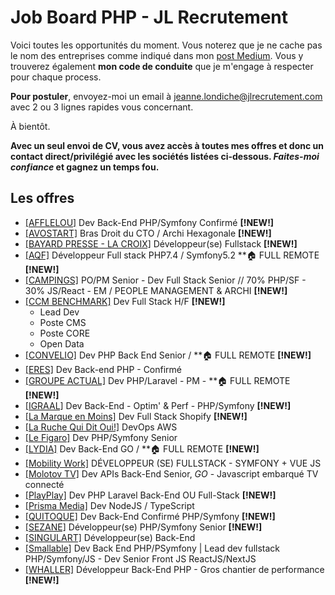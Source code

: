 # Job Board PHP - JL Recrutement

Voici toutes les opportunités du moment. Vous noterez que je ne cache pas le nom des entreprises comme indiqué dans mon <a href="https://medium.com/@jlondiche/jarr%C3%AAte-le-recrutement-propri%C3%A9taire-je-d%C3%A9marre-l-open-source-6e33463aec9">post Medium</a>. Vous y trouverez également **mon code de conduite** que je m'engage à respecter pour chaque process.

**Pour postuler**, envoyez-moi un email à <a href="mailto:jeanne.londiche@jlrecrutement.com">jeanne.londiche@jlrecrutement.com</a> avec 2 ou 3 lignes rapides vous concernant.

À bientôt.

**Avec un seul envoi de CV, vous avez accès à toutes mes offres et donc un contact direct/privilégié avec les sociétés listées ci-dessous. _Faites-moi confiance_ et gagnez un temps fou.**

## Les offres

- <a href="https://github.com/jlondiche/job-board-php/blob/master/AFFLELOU.md">[AFFLELOU]</a> Dev Back-End PHP/Symfony Confirmé **[!NEW!]**
- <a href="https://github.com/jlondiche/job-board-php/blob/master/AVOSTART.md">[AVOSTART]</a> Bras Droit du CTO / Archi Hexagonale **[!NEW!]**
- <a href="https://github.com/jlondiche/job-board-php/blob/master/BAYARD%20PRESSE%20-%20La%20Croix.md">[BAYARD PRESSE - LA CROIX]</a> Développeur(se) Fullstack **[!NEW!]**
- <a href="https://github.com/jlondiche/job-board-php/blob/master/AQF.md">[AQF]</a> Développeur Full stack PHP7.4 / Symfony5.2 **🏠 FULL REMOTE **[!NEW!]**
- <a href="https://github.com/jlondiche/job-board-php/blob/master/CAMPINGS.md">[CAMPINGS]</a> PO/PM Senior - Dev Full Stack Senior // 70% PHP/SF - 30% JS/React - EM / PEOPLE MANAGEMENT & ARCHI **[!NEW!]**
- <a href="https://github.com/jlondiche/job-board-php/blob/master/CCM%20BENCHMARK.md">[CCM BENCHMARK]</a> Dev Full Stack H/F **[!NEW!]**
	- Lead Dev
	- Poste CMS
	- Poste CORE
	- Open Data
- <a href="https://github.com/jlondiche/job-board-php/blob/master/CONVELIO.md">[CONVELIO]</a> Dev PHP Back End Senior / **🏠 FULL REMOTE **[!NEW!]**
- <a href="https://github.com/jlondiche/job-board-php/blob/master/ERES.md">[ERES]</a> Dev Back-end PHP - Confirmé
- <a href="https://github.com/jlondiche/job-board-php/blob/master/Groupe%20Actual.md">[GROUPE ACTUAL]</a> Dev PHP/Laravel - PM - **🏠 FULL REMOTE **[!NEW!]**
- <a href="https://github.com/jlondiche/job-board-php/blob/master/IGRAAL.md">[IGRAAL]</a> Dev Back-End - Optim' & Perf - PHP/Symfony  **[!NEW!]**
- <a href="https://github.com/jlondiche/job-board-php/blob/master/La%20Marque%20En%20Moins.md">[La Marque en Moins]</a> Dev Full Stack Shopify **[!NEW!]**
- <a href="https://github.com/jlondiche/job-board-php/blob/master/La%20Ruche%20Qui%20Dit%20Oui!.md">[La Ruche Qui Dit Oui!]</a> DevOps AWS
- <a href="https://github.com/jlondiche/job-board-php/blob/master/LE%20FIGARO.md">[Le Figaro]</a> Dev PHP/Symfony Senior
- <a href="https://github.com/jlondiche/job-board-php/blob/master/LYDIA.md">[LYDIA]</a> Dev Back-End GO / **🏠 FULL REMOTE **[!NEW!]**
- <a href="https://github.com/jlondiche/job-board-php/blob/master/MOBILITY%20WORK.md">[Mobility Work]</a> DÉVELOPPEUR (SE) FULLSTACK - SYMFONY + VUE JS 
- <a href="https://github.com/jlondiche/job-board-php/blob/master/MOLOTOV%20TV.md">[Molotov TV]</a> Dev APIs Back-End Senior, *GO* - Javascript embarqué TV connecté
- <a href="https://github.com/jlondiche/job-board-php/blob/master/PlayPlay.md">[PlayPlay]</a> Dev PHP Laravel Back-End OU Full-Stack **[!NEW!]**
- <a href="https://github.com/jlondiche/job-board-php/blob/master/PRISMAMEDIA.md">[Prisma Media]</a> Dev NodeJS / TypeScript
- <a href="https://github.com/jlondiche/job-board-php/blob/master/QUITOQUE.md">[QUITOQUE]</a> Dev Back-End Confirmé PHP/Symfony **[!NEW!]**
- <a href="https://github.com/jlondiche/job-board-php/blob/master/SEZANE.md">[SEZANE]</a> Développeur(se) PHP/Symfony Senior **[!NEW!]**
- <a href="https://github.com/jlondiche/job-board-php/blob/master/SINGULART.md">[SINGULART]</a> Développeur(se) Back-End
- <a href="https://github.com/jlondiche/job-board-php/blob/master/SMALLABLE.md">[Smallable]</a> Dev Back End PHP/PSymfony | Lead dev fullstack PHP/Symfony/JS - Dev Senior Front JS ReactJS/NextJS
- <a href="https://github.com/jlondiche/job-board-php/blob/master/WHALLER.md">[WHALLER]</a> Développeur Back-End PHP - Gros chantier de performance **[!NEW!]**
